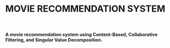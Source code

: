 <!DOCTYPE html>
<html lang="en">
<head>
    <meta charset="UTF-8">
</head>
<body>
<h1>MOVIE RECOMMENDATION SYSTEM</h1>
<br>

<div>
  <h4>
    A movie recommendation system using Content-Based, Collaborative Filtering, and Singular Value Decomposition. 

  </h4>
</div>
</body>
</html>
